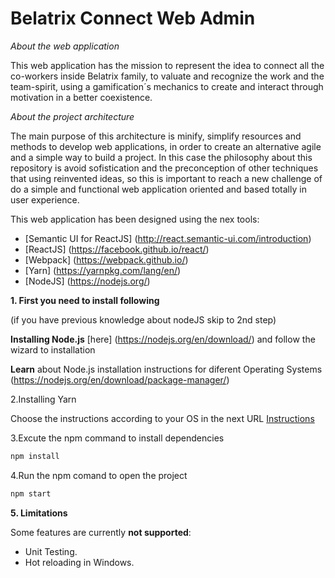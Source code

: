 Belatrix Connect Web Admin
================================

*About the web application*

This web application has the mission to represent the idea to connect all the co-workers inside Belatrix family, to valuate and recognize the work and the team-spirit, using a gamification´s mechanics to create  and interact through motivation  in a better coexistence.

*About the project architecture*

The main purpose of this architecture is minify, simplify resources and methods to develop web applications, in order to create an alternative agile and a simple way to build a project. In this case the philosophy about this repository is avoid sofistication and the preconception of other techniques that using reinvented ideas, so this is important to reach a new challenge of do a simple and functional web application oriented and based totally in user experience.

This web application has been designed using the nex tools:

- [Semantic UI for ReactJS] (http://react.semantic-ui.com/introduction)
- [ReactJS] (https://facebook.github.io/react/)
- [Webpack] (https://webpack.github.io/)
- [Yarn] (https://yarnpkg.com/lang/en/)
- [NodeJS] (https://nodejs.org/)

**1. First you need to install following**

(if you have previous knowledge about nodeJS skip to 2nd step)

**Installing Node.js**
 [here] (https://nodejs.org/en/download/) and follow the wizard to installation
 
 **Learn** about Node.js installation instructions for diferent Operating Systems (https://nodejs.org/en/download/package-manager/)

2.Installing Yarn

Choose the instructions according to your OS in the next URL
[Instructions](https://yarnpkg.com/en/docs/install)

3.Excute the npm command to install dependencies

```bash
npm install
```
4.Run the npm comand to open the project 

```bash
npm start
```

**5. Limitations**

Some features are currently **not supported**:

* Unit Testing.
* Hot reloading in Windows.



